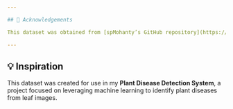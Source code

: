```yaml
---

## 🙏 Acknowledgements

This dataset was obtained from [spMohanty’s GitHub repository](https://github.com/spMohanty).

---
```


## 💡 Inspiration

This dataset was created for use in my **Plant Disease Detection System**, a project focused on leveraging machine learning to identify plant diseases from leaf images.
